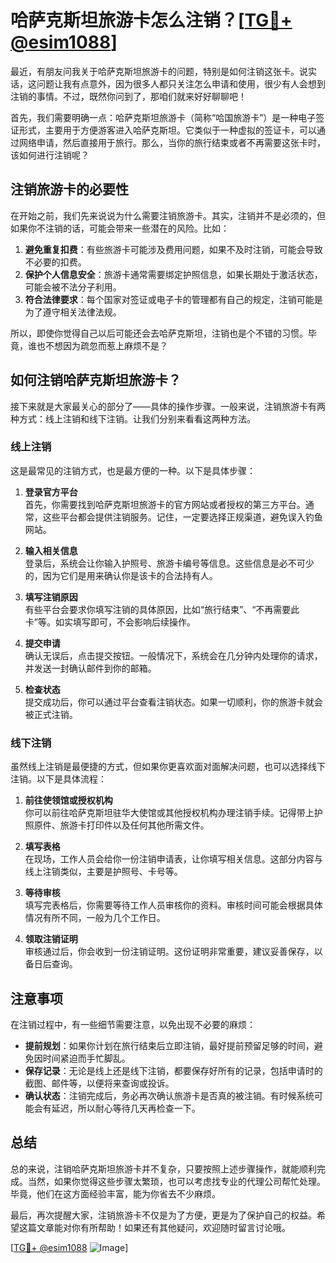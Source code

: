 # 哈萨克斯坦旅游卡怎么注销？[[TG💪+ @esim1088](https://t.me/s/esim1088)]

最近，有朋友问我关于哈萨克斯坦旅游卡的问题，特别是如何注销这张卡。说实话，这问题让我有点意外，因为很多人都只关注怎么申请和使用，很少有人会想到注销的事情。不过，既然你问到了，那咱们就来好好聊聊吧！

首先，我们需要明确一点：哈萨克斯坦旅游卡（简称“哈国旅游卡”）是一种电子签证形式，主要用于方便游客进入哈萨克斯坦。它类似于一种虚拟的签证卡，可以通过网络申请，然后直接用于旅行。那么，当你的旅行结束或者不再需要这张卡时，该如何进行注销呢？

## 注销旅游卡的必要性

在开始之前，我们先来说说为什么需要注销旅游卡。其实，注销并不是必须的，但如果你不注销的话，可能会带来一些潜在的风险。比如：

1. **避免重复扣费**：有些旅游卡可能涉及费用问题，如果不及时注销，可能会导致不必要的扣费。
2. **保护个人信息安全**：旅游卡通常需要绑定护照信息，如果长期处于激活状态，可能会被不法分子利用。
3. **符合法律要求**：每个国家对签证或电子卡的管理都有自己的规定，注销可能是为了遵守相关法律法规。

所以，即使你觉得自己以后可能还会去哈萨克斯坦，注销也是个不错的习惯。毕竟，谁也不想因为疏忽而惹上麻烦不是？

## 如何注销哈萨克斯坦旅游卡？

接下来就是大家最关心的部分了——具体的操作步骤。一般来说，注销旅游卡有两种方式：线上注销和线下注销。让我们分别来看看这两种方法。

### 线上注销

这是最常见的注销方式，也是最方便的一种。以下是具体步骤：

1. **登录官方平台**  
   首先，你需要找到哈萨克斯坦旅游卡的官方网站或者授权的第三方平台。通常，这些平台都会提供注销服务。记住，一定要选择正规渠道，避免误入钓鱼网站。

2. **输入相关信息**  
   登录后，系统会让你输入护照号、旅游卡编号等信息。这些信息是必不可少的，因为它们是用来确认你是该卡的合法持有人。

3. **填写注销原因**  
   有些平台会要求你填写注销的具体原因，比如“旅行结束”、“不再需要此卡”等。如实填写即可，不会影响后续操作。

4. **提交申请**  
   确认无误后，点击提交按钮。一般情况下，系统会在几分钟内处理你的请求，并发送一封确认邮件到你的邮箱。

5. **检查状态**  
   提交成功后，你可以通过平台查看注销状态。如果一切顺利，你的旅游卡就会被正式注销。

### 线下注销

虽然线上注销是最便捷的方式，但如果你更喜欢面对面解决问题，也可以选择线下注销。以下是具体流程：

1. **前往使领馆或授权机构**  
   你可以前往哈萨克斯坦驻华大使馆或其他授权机构办理注销手续。记得带上护照原件、旅游卡打印件以及任何其他所需文件。

2. **填写表格**  
   在现场，工作人员会给你一份注销申请表，让你填写相关信息。这部分内容与线上注销类似，主要是护照号、卡号等。

3. **等待审核**  
   填写完表格后，你需要等待工作人员审核你的资料。审核时间可能会根据具体情况有所不同，一般为几个工作日。

4. **领取注销证明**  
   审核通过后，你会收到一份注销证明。这份证明非常重要，建议妥善保存，以备日后查询。

## 注意事项

在注销过程中，有一些细节需要注意，以免出现不必要的麻烦：

- **提前规划**：如果你计划在旅行结束后立即注销，最好提前预留足够的时间，避免因时间紧迫而手忙脚乱。
- **保存记录**：无论是线上还是线下注销，都要保存好所有的记录，包括申请时的截图、邮件等，以便将来查询或投诉。
- **确认状态**：注销完成后，务必再次确认旅游卡是否真的被注销。有时候系统可能会有延迟，所以耐心等待几天再检查一下。

## 总结

总的来说，注销哈萨克斯坦旅游卡并不复杂，只要按照上述步骤操作，就能顺利完成。当然，如果你觉得这些步骤太繁琐，也可以考虑找专业的代理公司帮忙处理。毕竟，他们在这方面经验丰富，能为你省去不少麻烦。

最后，再次提醒大家，注销旅游卡不仅是为了方便，更是为了保护自己的权益。希望这篇文章能对你有所帮助！如果还有其他疑问，欢迎随时留言讨论哦。

[[TG💪+ @esim1088](https://t.me/s/esim1088) ![Image](https://i.postimg.cc/4NQfJmqS/Snipaste-2025-05-13-00-14-12.png)]
